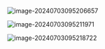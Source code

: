 ![image-20240703095206657](https://han.blob.core.windows.net/typora/image-20240703095206657.png) 

![image-20240703095211971](https://han.blob.core.windows.net/typora/image-20240703095211971.png) 

![image-20240703095218722](https://han.blob.core.windows.net/typora/image-20240703095218722.png) 